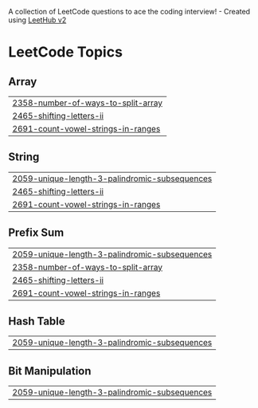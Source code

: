 A collection of LeetCode questions to ace the coding interview! - Created using [LeetHub v2](https://github.com/arunbhardwaj/LeetHub-2.0)
<!---LeetCode Topics Start-->
# LeetCode Topics
## Array
|  |
| ------- |
| [2358-number-of-ways-to-split-array](https://github.com/AKBaman/Leet_Solutions/tree/master/2358-number-of-ways-to-split-array) |
| [2465-shifting-letters-ii](https://github.com/AKBaman/Leet_Solutions/tree/master/2465-shifting-letters-ii) |
| [2691-count-vowel-strings-in-ranges](https://github.com/AKBaman/Leet_Solutions/tree/master/2691-count-vowel-strings-in-ranges) |
## String
|  |
| ------- |
| [2059-unique-length-3-palindromic-subsequences](https://github.com/AKBaman/Leet_Solutions/tree/master/2059-unique-length-3-palindromic-subsequences) |
| [2465-shifting-letters-ii](https://github.com/AKBaman/Leet_Solutions/tree/master/2465-shifting-letters-ii) |
| [2691-count-vowel-strings-in-ranges](https://github.com/AKBaman/Leet_Solutions/tree/master/2691-count-vowel-strings-in-ranges) |
## Prefix Sum
|  |
| ------- |
| [2059-unique-length-3-palindromic-subsequences](https://github.com/AKBaman/Leet_Solutions/tree/master/2059-unique-length-3-palindromic-subsequences) |
| [2358-number-of-ways-to-split-array](https://github.com/AKBaman/Leet_Solutions/tree/master/2358-number-of-ways-to-split-array) |
| [2465-shifting-letters-ii](https://github.com/AKBaman/Leet_Solutions/tree/master/2465-shifting-letters-ii) |
| [2691-count-vowel-strings-in-ranges](https://github.com/AKBaman/Leet_Solutions/tree/master/2691-count-vowel-strings-in-ranges) |
## Hash Table
|  |
| ------- |
| [2059-unique-length-3-palindromic-subsequences](https://github.com/AKBaman/Leet_Solutions/tree/master/2059-unique-length-3-palindromic-subsequences) |
## Bit Manipulation
|  |
| ------- |
| [2059-unique-length-3-palindromic-subsequences](https://github.com/AKBaman/Leet_Solutions/tree/master/2059-unique-length-3-palindromic-subsequences) |
<!---LeetCode Topics End-->